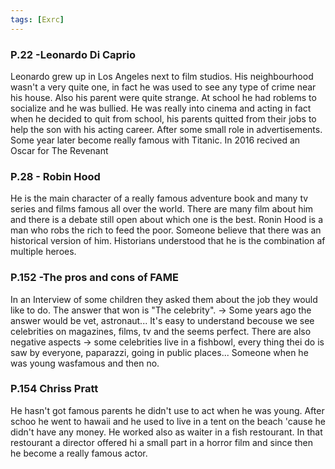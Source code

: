 ```yaml
---
tags: [Exrc]
---
```

### P.22 -Leonardo Di Caprio
Leonardo grew up in Los Angeles next to film studios. His neighbourhood wasn't a very quite one, in fact he was used to see any type of crime near his house. Also his parent were quite strange.
At school he had roblems to socialize and he was bullied.
He was really into cinema and acting in fact when he decided to quit from school, his parents quitted from their jobs to help the son with his acting career.
After some small role in advertisements. Some year later become really famous with Titanic.
In 2016 recived an Oscar for The Revenant

### P.28 - Robin Hood
He is the main character of a really famous adventure book and many tv series and films famous all over the world.
There are many film about him and there is a debate still open about which one is the best.
Ronin Hood is a man who robs the rich to feed the poor. Someone believe that there was an historical version of him.
Historians understood that he is the combination af multiple heroes.

### P.152 -The pros and cons of FAME
In an Interview of some children they asked them about the job they would like to do. The answer that won is "The celebrity". → Some years ago the answer would be vet, astronaut...
It's easy to understand becouse we see celebrities on magazines, films, tv and the seems perfect.
There are also negative aspects → some celebrities live in a fishbowl, every thing thei do is saw by everyone, paparazzi, going in public places...
Someone when he was young wasfamous and then no.

### P.154 Chriss Pratt
He hasn't got famous parents he didn't use to act when he was young.
After schoo he went to hawaii and he used to live in a tent on the beach 'cause he didn't have any money. He worked also as waiter in a fish restourant. In that restourant a director offered hi a small part in a horror film and since then he become a really famous actor.